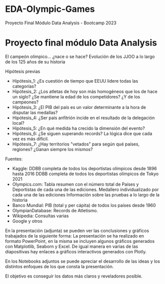 # EDA-Olympic-Games
Proyecto Final Módulo Data Analysis - Bootcamp 2023

# Proyecto final módulo Data Analysis
El campeón olimpico... ¿nace o se hace? Evolución de los JJOO a lo largo de los 125 años de su historia

Hipótesis previas

* Hipótesis_1: ¿Es cuestión de tiempo que EEUU lidere todas las categorías?
* Hipótesis_2: ¿Los atletas de hoy son más homogéneos que los de hace un siglo? ¿Se mantiene la edad de los competidores? ¿Y de los campeones?
* Hipótesis_3: ¿El PIB del país es un valor determinante a la hora de disputar las medallas?
* Hipótesis_4: ¿Ser país anfitrión incide en el resultado de la delegación local?
* Hipótesis_5: ¿En qué medida ha crecido la dimensión del evento?
* Hipótesis_6: ¿Se siguen superando records? La lógica dice que cada vez es más difícil.
* Hipótesis_7: ¿Hay territorios "vetados" para según qué países, regiones? ¿Ganan siempre los mismos?

Fuentes:

* Kaggle: DDBB completa de todos los deportistas olímpicos desde 1896 hasta 2016
          DDBB completa de todos los deportistas olímpicos de Tokyo 2021
* Olympics.com: Tabla resumen con el número total de Países y Deportistas de cada una de las ediciones.
                Medallero individualizado por cada una de las ediciones
                Información sobre las pruebas a lo largo de la historia
* Banco Mundial: PIB (total y per cápita) de todos los países desde 1960 
* OlympianDatabase: Records de Atletismo. 
* Wikipedia: Consultas varias
* Google y otros

En la presentación (adjunta) se pueden ver las conclusiones y gráficos trabajados de la siguiente forma:
La presentación se ha realizado en formato PowerPoint, en la misma se incluyen algunos gráficos generados con Matplotlib, Seaborn y Excel. De igual manera en varias de las diapositivas hay enlaces a gráficos interactivos generados con Plotly.

En los Notebooks adjuntos se puede apreciar el desarrollo de las ideas y los distintos enfoques de los que consta la presentación.

El objetivo es conseguir los datos más claros y reveladores posible.
